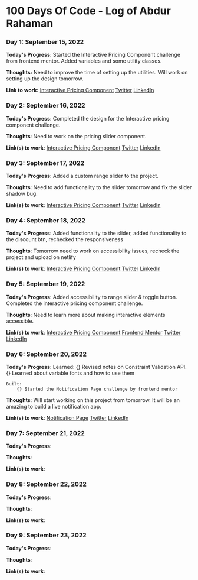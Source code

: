 # 100 Days Of Code - Log of Abdur Rahaman

### Day 1: September 15, 2022

**Today's Progress**: Started the Interactive Pricing Component challenge from frontend mentor. Added variables and some utility classes.

**Thoughts:** Need to improve the time of setting up the utilities. Will work on setting up the design tomorrow.

**Link to work:** 
    [Interactive Pricing Component](https://github.com/arbaiv/interactive-pricing-component-challenge)
    [Twitter](https://twitter.com/arbaiv/status/1570440877658755079)
    [LinkedIn](https://www.linkedin.com/posts/abdur-rahaman-arb4_github-arbaivinteractive-pricing-component-challenge-activity-6976206559085223936-td4z?utm_source=share&utm_medium=member_desktop)


### Day 2: September 16, 2022

**Today's Progress**: Completed the design for the Interactive pricing component challenge. 

**Thoughts**: Need to work on the pricing slider component. 

**Link(s) to work**: 
    [Interactive Pricing Component](https://github.com/arbaiv/interactive-pricing-component-challenge)
    [Twitter](https://twitter.com/arbaiv/status/1570807830252523520?s=20&t=G5ktunI4rZKzLtmPdRJexA)
    [LinkedIn](https://www.linkedin.com/posts/abdur-rahaman-arb4_100daysofcode-100devs-javascript-activity-6976573543358636032-Fh66?utm_source=share&utm_medium=member_desktop)

### Day 3: September 17, 2022

**Today's Progress**: Added a custom range slider to the project.

**Thoughts**: Need to add functionality to the slider tomorrow and fix the slider shadow bug.

**Link(s) to work**: 
    [Interactive Pricing Component](https://github.com/arbaiv/interactive-pricing-component-challenge)
    [Twitter](https://twitter.com/arbaiv/status/1571171112188518401?s=20&t=P13N582tjqES2Uh2KwEJHg)
    [LinkedIn](https://www.linkedin.com/posts/abdur-rahaman-arb4_100daysofcode-frontend-javascript-activity-6976936916382351361-3giv?utm_source=share&utm_medium=member_desktop)


### Day 4: September 18, 2022

**Today's Progress**: Added functionality to the slider, added functionality to the discount btn, rechecked the responsiveness

**Thoughts**: Tomorrow need to work on accessibility issues, recheck the project and upload on netlify

**Link(s) to work**: 
    [Interactive Pricing Component](https://github.com/arbaiv/interactive-pricing-component-challenge)
    [Twitter](https://twitter.com/arbaiv/status/1571523876835954688?s=20&t=gqacr1pnK8_EEoIv3i3duQ)
    [LinkedIn](https://www.linkedin.com/posts/abdur-rahaman-arb4_100daysofcode-frontend-javascript-activity-6977289646535827456-O5wP?utm_source=share&utm_medium=member_desktop)


### Day 5: September 19, 2022

**Today's Progress**: Added accessibility to range slider & toggle button. Completed the interactive pricing component challenge.

**Thoughts**: Need to learn more about making interactive elements accessible. 

**Link(s) to work**: 
    [Interactive Pricing Component](https://github.com/arbaiv/interactive-pricing-component-challenge)
    [Frontend Mentor](https://www.frontendmentor.io/solutions/interactive-pricing-component-with-slider-accessibility-6aCxzUsT_s)
    [Twitter](https://twitter.com/arbaiv/status/1571903959761309696)
    [LinkedIn](https://www.linkedin.com/posts/abdur-rahaman-arb4_interactive-pricing-component-activity-6977671472261591040-RPrM?utm_source=share&utm_medium=member_desktop)


### Day 6: September 20, 2022

**Today's Progress**: 
    Learned:
        {} Revised notes on Constraint Validation API.
        {} Learned about variable fonts and how to use them

    Built:
        {} Started the Notification Page challenge by frontend mentor

**Thoughts**: Will start working on this project from tomorrow. It will be an amazing to build a live notification app.

**Link(s) to work**: 
    [Notification Page](https://github.com/arbaiv/notification-page-challenge)
    [Twitter](https://twitter.com/arbaiv/status/1572256533832142848?s=20&t=mpVHAIJgsTA9EEnqXDsa9g)
    [LinkedIn](https://www.linkedin.com/posts/abdur-rahaman-arb4_100daysofcode-frontend-javascript-activity-6978022521753260033-NdzS?utm_source=share&utm_medium=member_desktop)


### Day 7: September 21, 2022

**Today's Progress**: 

**Thoughts**: 

**Link(s) to work**: []()


### Day 8: September 22, 2022

**Today's Progress**: 

**Thoughts**: 

**Link(s) to work**: []()


### Day 9: September 23, 2022

**Today's Progress**: 

**Thoughts**: 

**Link(s) to work**: []()